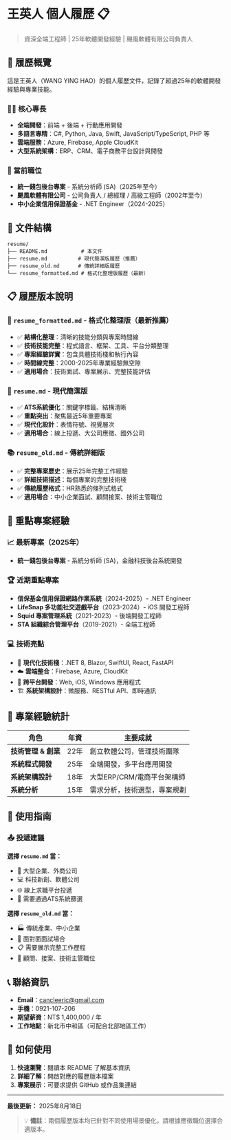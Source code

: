 # 王英人 個人履歷 📋

> 資深全端工程師 | 25年軟體開發經驗 | 颶風軟體有限公司負責人

## 📄 履歷概覽

這是王英人（WANG YING HAO）的個人履歷文件，記錄了超過25年的軟體開發經驗與專業技能。

### 👨‍💻 核心專長

- **全端開發**：前端 + 後端 + 行動應用開發
- **多語言專精**：C#, Python, Java, Swift, JavaScript/TypeScript, PHP 等
- **雲端服務**：Azure, Firebase, Apple CloudKit
- **大型系統架構**：ERP、CRM、電子商務平台設計與開發

### 🏢 當前職位

- **統一錢包後台專案** - 系統分析師 (SA)（2025年至今）
- **颶風軟體有限公司** - 公司負責人 / 總經理 / 高級工程師（2002年至今）
- **中小企業信用保證基金** - .NET Engineer（2024-2025）

## 📁 文件結構

```
resume/
├── README.md           # 本文件
├── resume.md          # 現代簡潔版履歷（推薦）
├── resume_old.md      # 傳統詳細版履歷
└── resume_formatted.md # 格式化整理版履歷（最新）
```

## 📋 履歷版本說明

### 🎯 `resume_formatted.md` - 格式化整理版（最新推薦）

- ✅ **結構化整理**：清晰的技能分類與專案時間線
- ✅ **技術技能完整**：程式語言、框架、工具、平台分類整理
- ✅ **專案經驗詳實**：包含具體技術棧和執行內容
- ✅ **時間線完整**：2000-2025年專業經驗無空隙
- ✅ **適用場合**：技術面試、專案展示、完整技能評估

### 🎯 `resume.md` - 現代簡潔版

- ✅ **ATS系統優化**：關鍵字標籤、結構清晰
- ✅ **重點突出**：聚焦最近5年重要專案
- ✅ **現代化設計**：表情符號、視覺層次
- ✅ **適用場合**：線上投遞、大公司應徵、國外公司

### 📚 `resume_old.md` - 傳統詳細版

- ✅ **完整專案歷史**：展示25年完整工作經驗
- ✅ **詳細技術描述**：每個專案的完整技術棧
- ✅ **傳統履歷格式**：HR熟悉的條列式格式
- ✅ **適用場合**：中小企業面試、顧問接案、技術主管職位

## 🚀 重點專案經驗

### 📈 最新專案（2025年）

- **統一錢包後台專案** - 系統分析師 (SA)，金融科技後台系統開發

### 🏆 近期重點專案

- **信保基金信用保證網路作業系統**（2024-2025）- .NET Engineer
- **LifeSnap 多功能社交遊戲平台**（2023-2024）- iOS 開發工程師  
- **Squid 專案管理系統**（2021-2023）- 後端開發工程師
- **STA 組織綜合管理平台**（2019-2021）- 全端工程師

### 💻 技術亮點

- 🔧 **現代化技術棧**：.NET 8, Blazor, SwiftUI, React, FastAPI
- ☁️ **雲端整合**：Firebase, Azure, CloudKit
- 📱 **跨平台開發**：Web, iOS, Windows 應用程式
- 🏗️ **系統架構設計**：微服務、RESTful API、即時通訊

## 💼 專業經驗統計

| 角色 | 年資 | 主要成就 |
|------|------|----------|
| **技術管理 & 創業** | 22年 | 創立軟體公司，管理技術團隊 |
| **系統程式開發** | 25年 | 全端開發，多平台應用開發 |
| **系統架構設計** | 18年 | 大型ERP/CRM/電商平台架構師 |
| **系統分析** | 15年 | 需求分析，技術選型，專案規劃 |

## 🎯 使用指南

### 📤 投遞建議

**選擇 `resume.md` 當：**

- 🏢 大型企業、外商公司
- 💻 科技新創、軟體公司  
- 🌐 線上求職平台投遞
- 🤖 需要通過ATS系統篩選

**選擇 `resume_old.md` 當：**

- 🏭 傳統產業、中小企業
- 🤝 面對面面試場合
- 📋 需要展示完整工作歷程
- 💼 顧問、接案、技術主管職位

## 📞 聯絡資訊

- **Email**：[cancleeric@gmail.com](mailto:cancleeric@gmail.com)
- **手機**：0921-107-206
- **期望薪資**：NT$ 1,400,000 / 年
- **工作地點**：新北市中和區（可配合北部地區工作）

## 📖 如何使用

1. **快速瀏覽**：閱讀本 README 了解基本資訊
2. **詳細了解**：開啟對應的履歷版本檔案
3. **專案展示**：可要求提供 GitHub 或作品集連結

---

**最後更新：** 2025年8月18日

> 💡 **備註**：兩個履歷版本均已針對不同使用場景優化，請根據應徵職位選擇合適版本。
